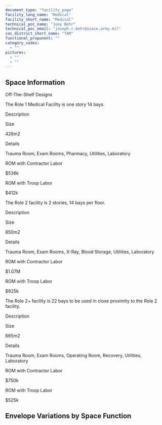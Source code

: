 ```yaml
---
document_type: "facility_page"
facility_long_name: "Medical"
facility_short_name: "Medical"
technical_poc_name: "Joey Behr"
technical_poc_email: "joseph.r.behr@usace.army.mil"
cos_district_short_name: "TAM"
functional_proponent: ""
category_codes:
  - ""
pictures:
  - ""
  - ""
---
```


## Space Information

Off-The-Shelf Designs

The Role 1 Medical Facility is one story 14 bays.

Description

Size

426m2

Details

Trauma Room, Exam Rooms, Pharmacy, Utilities, Laboratory

ROM with Contractor Labor

\$536k

ROM with Troop Labor

\$412k

The Role 2 facility is 2 stories, 14 bays per floor.

Description

Size

850m2

Details

Trauma Room, Exam Rooms, X-Ray, Blood Storage, Utilities, Laboratory

ROM with Contractor Labor

\$1.07M

ROM with Troop Labor

\$825k

The Role 2+ facility is 22 bays to be used in close proximity to the Role 2 facility.

Description

Size

665m2

Details

Trauma Room, Exam Rooms, Operating Room, Recovery, Utilities, Laboratory

ROM with Contractor Labor

\$750k

ROM with Troop Labor

\$525k

## Envelope Variations by Space Function
